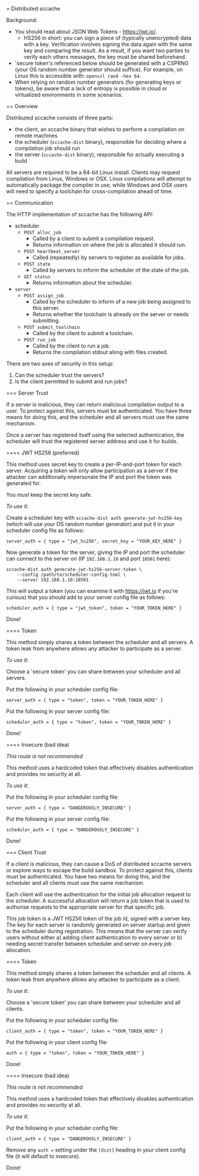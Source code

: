 = Distributed sccache

Background:

 - You should read about JSON Web Tokens - https://jwt.io/.
   - HS256 in short: you can sign a piece of (typically unencrypted)
     data with a key. Verification involves signing the data again
     with the same key and comparing the result. As a result, if you
     want two parties to verify each others messages, the key must be
     shared beforehand.
 - 'secure token's referenced below should be generated with a CSPRNG
   (your OS random number generator should suffice).
   For example, on Linux this is accessible with: `openssl rand -hex 64`.
 - When relying on random number generators (for generating keys or
   tokens), be aware that a lack of entropy is possible in cloud or
   virtualized environments in some scenarios.

== Overview

Distributed sccache consists of three parts:

 - the client, an sccache binary that wishes to perform a compilation on
   remote machines
 - the scheduler (`sccache-dist` binary), responsible for deciding where
   a compilation job should run
 - the server (`sccache-dist` binary), responsible for actually executing
   a build

All servers are required to be a 64-bit Linux install. Clients may request
compilation from Linux, Windows or OSX. Linux compilations will attempt to
automatically package the compiler in use, while Windows and OSX users will
need to specify a toolchain for cross-compilation ahead of time.

== Communication

The HTTP implementation of sccache has the following API:

 - scheduler
   - `POST alloc_job`
      - Called by a client to submit a compilation request.
      - Returns information on where the job is allocated it should run.
   - `POST heartbeat_server`
      - Called (repeatedly) by servers to register as available for jobs.
   - `POST state`
      - Called by servers to inform the scheduler of the state of the job.
   - `GET status`
      - Returns information about the scheduler.
 - `server`
   - `POST assign_job`
      - Called by the scheduler to inform of a new job being assigned to this server.
      - Returns whether the toolchain is already on the server or needs submitting.
   - `POST submit_toolchain`
      - Called by the client to submit a toolchain.
   - `POST run_job`
      - Called by the client to run a job.
      - Returns the compilation stdout along with files created.

There are two axes of security in this setup:

1. Can the scheduler trust the servers?
2. Is the client permitted to submit and run jobs?

=== Server Trust

If a server is malicious, they can return malicious compilation output to a user.
To protect against this, servers must be authenticated. You have three means for
doing this, and the scheduler and all servers must use the same mechanism.

Once a server has registered itself using the selected authentication, the scheduler
will trust the registered server address and use it for builds.

==== JWT HS256 (preferred)

This method uses secret key to create a per-IP-and-port token for each server.
Acquiring a token will only allow participation as a server if the attacker can
additionally impersonate the IP and port the token was generated for.

You *must* keep the secret key safe.

*To use it*:

Create a scheduler key with `sccache-dist auth generate-jwt-hs256-key` (which will
use your OS random number generator) and put it in your scheduler config file as
follows:

```
server_auth = { type = "jwt_hs256", secret_key = "YOUR_KEY_HERE" }
```

Now generate a token for the server, giving the IP and port the scheduler can
connect to the server on (IP `192.168.1.10` and port `10501` here):

```
sccache-dist auth generate-jwt-hs256-server-token \
    --config /path/to/scheduler-config.toml \
    --server 192.168.1.10:10501
```

This will output a token (you can examine it with https://jwt.io if you're
curious) that you should add to your server config file as follows:

```
scheduler_auth = { type = "jwt_token", token = "YOUR_TOKEN_HERE" }
```

Done!

==== Token

This method simply shares a token between the scheduler and all servers. A token
leak from anywhere allows any attacker to participate as a server.

*To use it*:

Choose a 'secure token' you can share between your scheduler and all servers.

Put the following in your scheduler config file:

```
server_auth = { type = "token", token = "YOUR_TOKEN_HERE" }
```

Put the following in your server config file:

```
scheduler_auth = { type = "token", token = "YOUR_TOKEN_HERE" }
```

Done!

==== Insecure (bad idea)

*This route is not recommended*

This method uses a hardcoded token that effectively disables authentication and
provides no security at all.

*To use it*:

Put the following in your scheduler config file:

```
server_auth = { type = "DANGEROUSLY_INSECURE" }
```

Put the following in your server config file:

```
scheduler_auth = { type = "DANGEROUSLY_INSECURE" }
```

Done!

=== Client Trust

If a client is malicious, they can cause a DoS of distributed sccache servers or
explore ways to escape the build sandbox. To protect against this, clients must
be authenticated. You have two means for doing this, and the scheduler and all
clients must use the same mechanism.

Each client will use the authentication for the initial job allocation request
to the scheduler. A successful allocation will return a job token that is used
to authorise requests to the appropriate server for that specific job.

This job token is a JWT HS256 token of the job id, signed with a server key.
The key for each server is randomly generated on server startup and given to
the scheduler during registration. This means that the server can verify users
without either a) adding client authentication to every server or b) needing
secret transfer between scheduler and server on every job allocation.

==== Token

This method simply shares a token between the scheduler and all clients. A token
leak from anywhere allows any attacker to participate as a client.

*To use it*:

Choose a 'secure token' you can share between your scheduler and all clients.

Put the following in your scheduler config file:

```
client_auth = { type = "token", token = "YOUR_TOKEN_HERE" }
```

Put the following in your client config file:

```
auth = { type = "token", token = "YOUR_TOKEN_HERE" }
```

Done!

==== Insecure (bad idea)

*This route is not recommended*

This method uses a hardcoded token that effectively disables authentication and
provides no security at all.

*To use it*:

Put the following in your scheduler config file:

```
client_auth = { type = "DANGEROUSLY_INSECURE" }
```

Remove any `auth =` setting under the `[dist]` heading in your client config file
(it will default to insecure).

Done!
